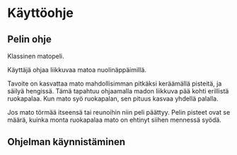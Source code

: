 # Käyttöohje


## Pelin ohje

Klassinen matopeli.

Käyttäjä ohjaa liikkuvaa matoa nuolinäppäimillä.

Tavoite on kasvattaa mato mahdollisimman pitkäksi keräämällä pisteitä, ja säilyä hengissä.
Tämä tapahtuu ohjaamalla madon liikkuva pää kohti erillistä ruokapalaa. Kun mato syö ruokapalan, sen pituus kasvaa yhdellä palalla. 

Jos mato törmää itseensä tai reunoihin niin peli päättyy. Pelin pisteet ovat se määrä, kuinka monta ruokapalaa mato on ehtinyt siihen mennessä syödä. 

## Ohjelman käynnistäminen


